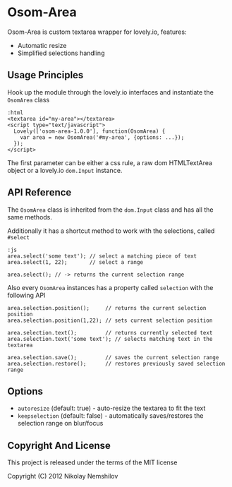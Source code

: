 # Osom-Area

Osom-Area is custom textarea wrapper for lovely.io, features:

 * Automatic resize
 * Simplified selections handling

## Usage Principles

Hook up the module through the lovely.io interfaces and instantiate
the `OsomArea` class

    :html
    <textarea id="my-area"></textarea>
    <script type="text/javascript">
      Lovely(['osom-area-1.0.0'], function(OsomArea) {
        var area = new OsomArea('#my-area', {options: ...});
      });
    </script>

The first parameter can be either a css rule, a raw dom HTMLTextArea object or a
lovely.io `dom.Input` instance.

## API Reference

The `OsomArea` class is inherited from the `dom.Input` class and has all the same methods.

Additionally it has a shortcut method to work with the selections, called `#select`

    :js
    area.select('some text'); // select a matching piece of text
    area.select(1, 22);       // select a range

    area.select(); // -> returns the current selection range

Also every `OsomArea` instances has a property called `selection` with the following API

    area.selection.position();     // returns the current selection position
    area.selection.position(1,22); // sets current selection position

    area.selection.text();         // returns currently selected text
    area.selection.text('some text'); // selects matching text in the textarea

    area.selection.save();         // saves the current selection range
    area.selection.restore();      // restores previously saved selection range

## Options

 * `autoresize` (default: true) - auto-resize the textarea to fit the text
 * `keepselection` (default: false) - automatically saves/restores the selection range on blur/focus


## Copyright And License

This project is released under the terms of the MIT license

Copyright (C) 2012 Nikolay Nemshilov
